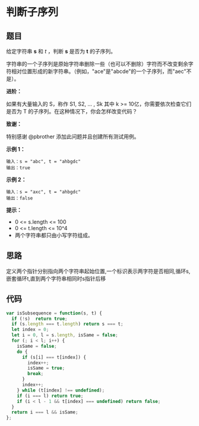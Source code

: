 # 判断子序列

## 题目
给定字符串 **s** 和 *t* ，判断 **s** 是否为 **t** 的子序列。

字符串的一个子序列是原始字符串删除一些（也可以不删除）字符而不改变剩余字符相对位置形成的新字符串。（例如，"ace"是"abcde"的一个子序列，而"aec"不是）。

**进阶：**

如果有大量输入的 S，称作 S1, S2, ... , Sk 其中 k >= 10亿，你需要依次检查它们是否为 T 的子序列。在这种情况下，你会怎样改变代码？

**致谢：**

特别感谢 @pbrother 添加此问题并且创建所有测试用例。

**示例 1：**
```
输入：s = "abc", t = "ahbgdc"
输出：true
```

**示例 2：**
```
输入：s = "axc", t = "ahbgdc"
输出：false
```

**提示：**
- 0 <= s.length <= 100
- 0 <= t.length <= 10^4
- 两个字符串都只由小写字符组成。

## 思路

定义两个指针分别指向两个字符串起始位置,一个标识表示两字符是否相同,循环s,嵌套循环t,直到两个字符串相同时s指针后移

## 代码
```js
var isSubsequence = function(s, t) {
  if (!s)  return true;
  if (s.length === t.length) return s === t;
  let index = 0;
  let i = 0, l = s.length, isSame = false;
  for (; i < l; i++) {
    isSame = false;
    do {
      if (s[i] === t[index]) {
        index++;
        isSame = true;
        break;
      }
      index++;
    } while (t[index] !== undefined);
    if (i === l) return true;
    if (i < l - 1 && t[index] === undefined) return false;
  }
  return i === l && isSame;
};
```
